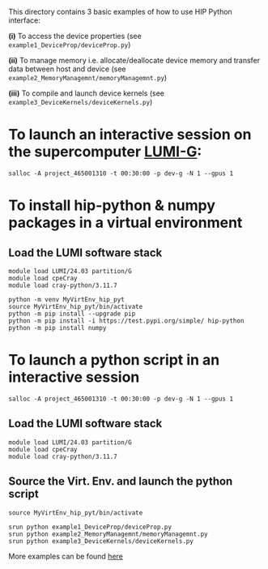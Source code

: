 This directory contains 3 basic examples of how to use HIP Python interface:

**(i)**   To access the device properties (see `example1_DeviceProp/deviceProp.py`)

**(ii)**  To manage memory i.e. allocate/deallocate device memory and transfer data between host and device (see `example2_MemoryManagemnt/memoryManagemnt.py`)

**(iii)** To compile and launch device kernels (see `example3_DeviceKernels/deviceKernels.py`)
 
# To launch an interactive session on the supercomputer [LUMI-G](https://docs.lumi-supercomputer.eu/):
```
salloc -A project_465001310 -t 00:30:00 -p dev-g -N 1 --gpus 1
```

# To install hip-python & numpy packages in a virtual environment 
## Load the LUMI software stack
```
module load LUMI/24.03 partition/G
module load cpeCray
module load cray-python/3.11.7
```
```
python -m venv MyVirtEnv_hip_pyt    
source MyVirtEnv_hip_pyt/bin/activate
python -m pip install --upgrade pip
python -m pip install -i https://test.pypi.org/simple/ hip-python
python -m pip install numpy
```

# To launch a python script in an interactive session
```
salloc -A project_465001310 -t 00:30:00 -p dev-g -N 1 --gpus 1
```

## Load the LUMI software stack
```
module load LUMI/24.03 partition/G
module load cpeCray
module load cray-python/3.11.7
```
## Source the Virt. Env. and launch the python script 
```
source MyVirtEnv_hip_pyt/bin/activate

srun python example1_DeviceProp/deviceProp.py
srun python example2_MemoryManagemnt/memoryManagemnt.py
srun python example3_DeviceKernels/deviceKernels.py
```

More examples can be found [here](https://rocm.docs.amd.com/projects/hip-python/en/latest/user_guide/1_usage.html)
